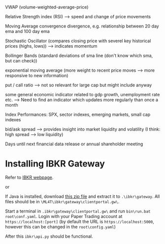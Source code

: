 VWAP (volume-weighted-average-price)

Relative Strength index (RSI) --> speed and change of price movements

Moving Average convergence divergence, e.g. relationship between 20 day ema and 100 day ema 

Stochastic Oscillator (compares closing price with severel key historical prices (highs, lows)) --> indicates momentum

Bollinger Bands (standard deviations of sma line (don't know which sma, but can check))

exponential moving average (more weight to recent price moves --> more responsive to new information)

put / call ratio --> not so relevant for large cap but might include anyway

some general economic indicator related to gdp growth, unemployment rate etc. --> Need to find an indicator which updates more regularly than once a month

Index Performances: SPX, sector indexes, emerging markets, small cap indexes

bid/ask spread --> provides insight into market liquidity and volatility (I think: high spread --> low liquidity)

Days until next financial data release or annual shareholder meeting

# Installing IBKR Gateway

Refer to [IBKR webpage](https://www.interactivebrokers.com/campus/ibkr-api-page/cpapi-v1/#download-java).

or

If Java is installed, download [this zip file](https://www.interactivebrokers.com/campus/ibkr-api-page/cpapi-v1/#download-java) and extract it to `.\ibkr\gateway`. All files should be in `\ML4T\ibkr\gateway\clientportal.gw\`. 

Start a terminal in `.ibkr\gateway\clientportal.gw\` and run `bin\run.bat root\conf.yaml`. Login with your Paper Trading account at `https://localhost:[port]` (by default the URL is `https://localhost:5000`, however this can be changed in the `root\config.yaml`)

After this `ibkr\api.py` should be functional.
